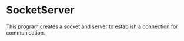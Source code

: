 # SocketServer
This program creates a socket and server to establish a connection for communication.

